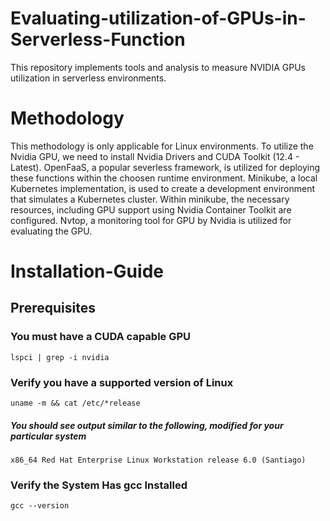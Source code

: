 # Evaluating-utilization-of-GPUs-in-Serverless-Function
This repository implements tools and analysis to measure NVIDIA GPUs utilization in serverless environments. 

# Methodology
This methodology is only applicable for Linux environments.
To utilize the Nvidia GPU, we need to install Nvidia Drivers and CUDA Toolkit (12.4 - Latest). 
OpenFaaS, a popular severless framework, is utilized for deploying these functions within the choosen runtime environment. 
Minikube, a local Kubernetes implementation, is used to create a development environment that simulates a Kubernetes cluster. Within minikube, the necessary resources, including GPU support using Nvidia Container Toolkit are configured.
Nvtop, a monitoring tool for GPU by Nvidia is utilized for evaluating the GPU.

# Installation-Guide
## Prerequisites
### You must have a CUDA capable GPU
`lspci | grep -i nvidia`
### Verify you have a supported version of Linux
`uname -m && cat /etc/*release`
##### You should see output similar to the following, modified for your particular system
`x86_64
Red Hat Enterprise Linux Workstation release 6.0 (Santiago)`
### Verify the System Has gcc Installed
`gcc --version`

